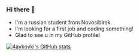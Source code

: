 ### Hi there 👋

- I'm a russian student from Novosibirsk.
- I'm looking for a first job and coding something!
- Glad to see u in my GitHub profile!

[![4aykovki's GitHub stats](https://github-readme-stats.vercel.app/api?username=4aykovski&theme=catppuccin_mocha)](https://github.com/anuraghazra/github-readme-stats)

